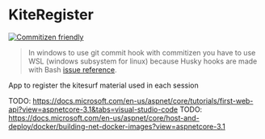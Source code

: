 # KiteRegister

[![Commitizen friendly](https://img.shields.io/badge/commitizen-friendly-brightgreen.svg)](http://commitizen.github.io/cz-cli/)
> In windows to use git commit hook with commitizen you have to use WSL (windows subsystem for linux) because Husky hooks are made with Bash [issue reference](https://github.com/commitizen/cz-cli/issues/627).

App to register the kitesurf material used in each session



TODO:  https://docs.microsoft.com/en-us/aspnet/core/tutorials/first-web-api?view=aspnetcore-3.1&tabs=visual-studio-code
TODO: https://docs.microsoft.com/en-us/aspnet/core/host-and-deploy/docker/building-net-docker-images?view=aspnetcore-3.1